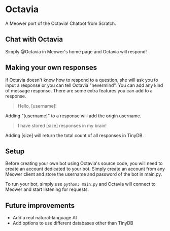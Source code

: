 # Octavia
A Meower port of the Octavia! Chatbot from Scratch. 

## Chat with Octavia
Simply @Octavia in Meower's home page and Octavia will respond!

## Making your own responses
If Octavia doesn't know how to respond to a question, she will ask you to input a response or you can tell Octavia "nevermind". You can add any kind of message response. There are some extra features you can add to a response.

> Hello, [username]!

Adding "[username]" to a response will add the origin username.

> I have stored [size] responses in my brain!

Adding [size] will return the total count of all responses in TinyDB.

## Setup
Before creating your own bot using Octavia's source code, you will need to create an account dedicated to your bot. Simply create an account from any Meower client and store the username and password of the bot in main.py.

To run your bot, simply use
`python3 main.py`
and Octavia will connect to Meower and start listening for requests.

## Future improvements
* Add a real natural-language AI
* Add options to use different databases other than TinyDB
